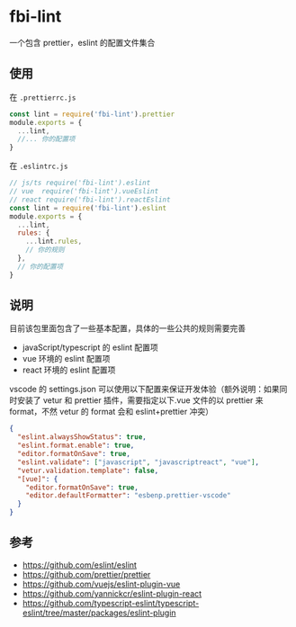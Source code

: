 # fbi-lint

一个包含 prettier，eslint 的配置文件集合

## 使用

在 `.prettierrc.js`

```javascript
const lint = require('fbi-lint').prettier
module.exports = {
  ...lint,
  //... 你的配置项
}
```

在 `.eslintrc.js`

```javascript
// js/ts require('fbi-lint').eslint
// vue  require('fbi-lint').vueEslint
// react require('fbi-lint').reactEslint
const lint = require('fbi-lint').eslint
module.exports = {
  ...lint,
  rules: {
    ...lint.rules,
    // 你的规则
  },
  // 你的配置项
}
```

## 说明

目前该包里面包含了一些基本配置，具体的一些公共的规则需要完善

- javaScript/typescript 的 eslint 配置项
- vue 环境的 eslint 配置项
- react 环境的 eslint 配置项

vscode 的 settings.json 可以使用以下配置来保证开发体验（额外说明：如果同时安装了 vetur 和 prettier 插件，需要指定以下.vue 文件的以 prettier 来 format，不然 vetur 的 format 会和 eslint+prettier 冲突）

```json
{
  "eslint.alwaysShowStatus": true,
  "eslint.format.enable": true,
  "editor.formatOnSave": true,
  "eslint.validate": ["javascript", "javascriptreact", "vue"],
  "vetur.validation.template": false,
  "[vue]": {
    "editor.formatOnSave": true,
    "editor.defaultFormatter": "esbenp.prettier-vscode"
  }
}
```

## 参考

- https://github.com/eslint/eslint
- https://github.com/prettier/prettier
- https://github.com/vuejs/eslint-plugin-vue
- https://github.com/yannickcr/eslint-plugin-react
- https://github.com/typescript-eslint/typescript-eslint/tree/master/packages/eslint-plugin
